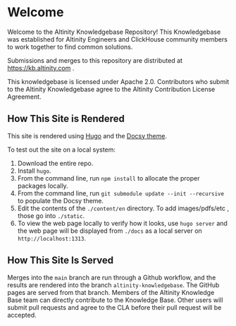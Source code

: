 # Welcome

Welcome to the Altinity Knowledgebase Repository!  This Knowledgebase was established for Altinity Engineers and ClickHouse community members to work together to find common solutions.

Submissions and merges to this repository are distributed at https://kb.altinity.com .

This knowledgebase is licensed under Apache 2.0.  Contributors who submit to the Altinity Knowledgebase agree to the Altinity Contribution License Agreement.

## How This Site is Rendered

This site is rendered using [Hugo](https://gohugo.io/) and the [Docsy theme](https://www.docsy.dev/).

To test out the site on a local system:

1. Download the entire repo.
1. Install `hugo`.
1. From the command line, run `npm install` to allocate the proper packages locally.
1. From the command line, run `git submodule update --init --recursive` to populate the Docsy theme.
1. Edit the contents of the `./content/en` directory.  To add images/pdfs/etc , those go into `./static`.
1. To view the web page locally to verify how it looks, use `hugo server` and the web page will be displayed from `./docs` as a local server on `http://localhost:1313`.

## How This Site Is Served

Merges into the `main` branch are run through a Github workflow, and the results are rendered into the branch `altinity-knowledgebase`.  The GitHub pages are served from that branch.  Members of the Altinity Knowledge Base team can directly contribute to the Knowledge Base.  Other users will submit pull requests and agree to the CLA before their pull request will be accepted.
